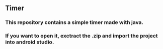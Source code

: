 ## Timer
### This repository contains a simple timer made with java.
### If you want to open it, exctract the .zip and import the project into android studio.

